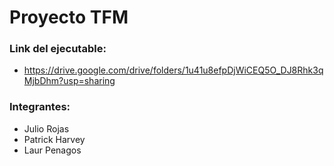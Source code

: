# Proyecto TFM

### Link del ejecutable:
- https://drive.google.com/drive/folders/1u41u8efpDjWiCEQ5O_DJ8Rhk3qMjbDhm?usp=sharing

### Integrantes:

- Julio Rojas
- Patrick Harvey
- Laur Penagos
